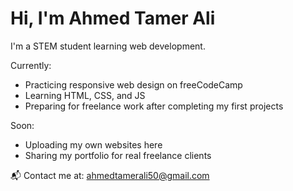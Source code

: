 # Hi, I'm Ahmed Tamer Ali

I'm a STEM student learning web development.

Currently:
- Practicing responsive web design on freeCodeCamp
- Learning HTML, CSS, and JS
- Preparing for freelance work after completing my first projects

Soon:
- Uploading my own websites here
- Sharing my portfolio for real freelance clients

📬 Contact me at: ahmedtamerali50@gmail.com
